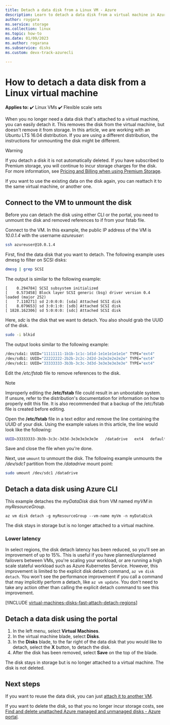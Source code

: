 ```yaml
---
title: Detach a data disk from a Linux VM - Azure
description: Learn to detach a data disk from a virtual machine in Azure using Azure CLI or the Azure portal.
author: roygara
ms.service: storage
ms.collection: linux
ms.topic: how-to
ms.date: 01/09/2023
ms.author: rogarana
ms.subservice: disks 
ms.custom: devx-track-azurecli

---
```

# How to detach a data disk from a Linux virtual machine

**Applies to:** :heavy_check_mark: Linux VMs :heavy_check_mark: Flexible scale sets 

When you no longer need a data disk that's attached to a virtual machine, you can easily detach it. This removes the disk from the virtual machine, but doesn't remove it from storage. In this article, we are working with an Ubuntu LTS 16.04 distribution. If you are using a different distribution, the instructions for unmounting the disk might be different.

> [!WARNING]
> If you detach a disk it is not automatically deleted. If you have subscribed to Premium storage, you will continue to incur storage charges for the disk. For more information, see [Pricing and Billing when using Premium Storage](https://azure.microsoft.com/pricing/details/storage/page-blobs/).

If you want to use the existing data on the disk again, you can reattach it to the same virtual machine, or another one.  


## Connect to the VM to unmount the disk

Before you can detach the disk using either CLI or the portal, you need to unmount the disk and removed references to if from your fstab file.

Connect to the VM. In this example, the public IP address of the VM is *10.0.1.4* with the username *azureuser*: 

```bash
ssh azureuser@10.0.1.4
```

First, find the data disk that you want to detach. The following example uses dmesg to filter on SCSI disks:

```bash
dmesg | grep SCSI
```

The output is similar to the following example:

```output
[    0.294784] SCSI subsystem initialized
[    0.573458] Block layer SCSI generic (bsg) driver version 0.4 loaded (major 252)
[    7.110271] sd 2:0:0:0: [sda] Attached SCSI disk
[    8.079653] sd 3:0:1:0: [sdb] Attached SCSI disk
[ 1828.162306] sd 5:0:0:0: [sdc] Attached SCSI disk
```

Here, *sdc* is the disk that we want to detach. You also should grab the UUID of the disk.

```bash
sudo -i blkid
```

The output looks similar to the following example:

```bash
/dev/sda1: UUID="11111111-1b1b-1c1c-1d1d-1e1e1e1e1e1e" TYPE="ext4"
/dev/sdb1: UUID="22222222-2b2b-2c2c-2d2d-2e2e2e2e2e2e" TYPE="ext4"
/dev/sdc1: UUID="33333333-3b3b-3c3c-3d3d-3e3e3e3e3e3e" TYPE="ext4"
```


Edit the */etc/fstab* file to remove references to the disk. 

> [!NOTE]
> Improperly editing the **/etc/fstab** file could result in an unbootable system. If unsure, refer to the distribution's documentation for information on how to properly edit this file. It is also recommended that a backup of the /etc/fstab file is created before editing.

Open the **/etc/fstab** file in a text editor and remove the line containing the UUID of your disk. Using the example values in this article, the line would look like the following:

```bash
UUID=33333333-3b3b-3c3c-3d3d-3e3e3e3e3e3e   /datadrive   ext4   defaults,nofail   1   2
```

Save and close the file when you're done.

Next, use `umount` to unmount the disk. The following example unmounts the */dev/sdc1* partition from the */datadrive* mount point:

```bash
sudo umount /dev/sdc1 /datadrive
```


## Detach a data disk using Azure CLI 

This example detaches the *myDataDisk* disk from VM named *myVM* in *myResourceGroup*.

```azurecli
az vm disk detach -g myResourceGroup --vm-name myVm -n myDataDisk
```

The disk stays in storage but is no longer attached to a virtual machine.

### Lower latency

In select regions, the disk detach latency has been reduced, so you'll see an improvement of up to 15%. This is useful if you have planned/unplanned failovers between VMs, you're scaling your workload, or are running a high scale stateful workload such as Azure Kubernetes Service. However, this improvement is limited to the explicit disk detach command, `az vm disk detach`. You won't see the performance improvement if you call a command that may implicitly perform a detach, like `az vm update`.  You don't need to take any action other than calling the explicit detach command to see this improvement.

[!INCLUDE [virtual-machines-disks-fast-attach-detach-regions](../../../includes/virtual-machines-disks-fast-attach-detach-regions.md)]


## Detach a data disk using the portal

1. In the left menu, select **Virtual Machines**.
1. In the virtual machine blade, select **Disks**.
1. In the **Disks** blade, to the far right of the data disk that you would like to detach, select the **X** button, to detach the disk.
1. After the disk has been removed, select **Save** on the top of the blade.

The disk stays in storage but is no longer attached to a virtual machine. The disk is not deleted.

## Next steps
If you want to reuse the data disk, you can just [attach it to another VM](add-disk.md).

If you want to delete the disk, so that you no longer incur storage costs, see [Find and delete unattached Azure managed and unmanaged disks - Azure portal](../disks-find-unattached-portal.md).
